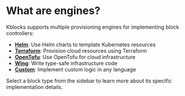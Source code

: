 # What are engines?

Kblocks supports multiple provisioning engines for implementing block controllers:

- [**Helm**](/docs/reference/supported-engines/helm): Use Helm charts to template Kubernetes resources
- [**Terraform**](/docs/reference/supported-engines/terraform): Provision cloud resources using Terraform
- [**OpenTofu**](/docs/reference/supported-engines/tofu): Use OpenTofu for cloud infrastructure
- [**Wing**](/docs/reference/supported-engines/wing): Write type-safe infrastructure code
- [**Custom**](/docs/reference/supported-engines/custom): Implement custom logic in any language

Select a block type from the sidebar to learn more about its specific implementation details. 